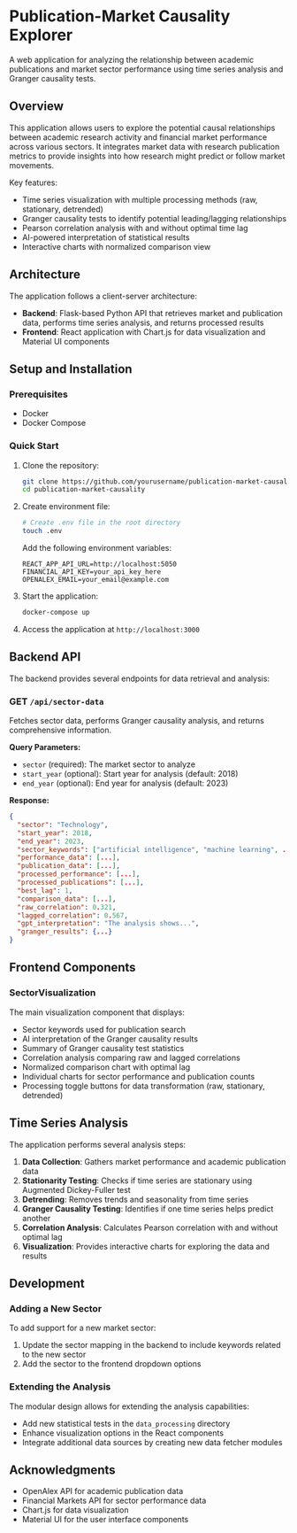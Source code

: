 # Publication-Market Causality Explorer

A web application for analyzing the relationship between academic publications and market sector performance using time series analysis and Granger causality tests.

## Overview

This application allows users to explore the potential causal relationships between academic research activity and financial market performance across various sectors. It integrates market data with research publication metrics to provide insights into how research might predict or follow market movements.

Key features:
- Time series visualization with multiple processing methods (raw, stationary, detrended)
- Granger causality tests to identify potential leading/lagging relationships
- Pearson correlation analysis with and without optimal time lag
- AI-powered interpretation of statistical results
- Interactive charts with normalized comparison view

## Architecture

The application follows a client-server architecture:

- **Backend**: Flask-based Python API that retrieves market and publication data, performs time series analysis, and returns processed results
- **Frontend**: React application with Chart.js for data visualization and Material UI components

## Setup and Installation

### Prerequisites

- Docker
- Docker Compose

### Quick Start

1. Clone the repository:
   ```bash
   git clone https://github.com/yourusername/publication-market-causality.git
   cd publication-market-causality
   ```

2. Create environment file:
   ```bash
   # Create .env file in the root directory
   touch .env
   ```

   Add the following environment variables:
   ```
   REACT_APP_API_URL=http://localhost:5050
   FINANCIAL_API_KEY=your_api_key_here
   OPENALEX_EMAIL=your_email@example.com
   ```

3. Start the application:
   ```bash
   docker-compose up
   ```

4. Access the application at `http://localhost:3000`

## Backend API

The backend provides several endpoints for data retrieval and analysis:

### GET `/api/sector-data`

Fetches sector data, performs Granger causality analysis, and returns comprehensive information.

**Query Parameters:**
- `sector` (required): The market sector to analyze
- `start_year` (optional): Start year for analysis (default: 2018)
- `end_year` (optional): End year for analysis (default: 2023)

**Response:**
```json
{
  "sector": "Technology",
  "start_year": 2018,
  "end_year": 2023,
  "sector_keywords": ["artificial intelligence", "machine learning", ...],
  "performance_data": [...],
  "publication_data": [...],
  "processed_performance": [...],
  "processed_publications": [...],
  "best_lag": 1,
  "comparison_data": [...],
  "raw_correlation": 0.321,
  "lagged_correlation": 0.567,
  "gpt_interpretation": "The analysis shows...",
  "granger_results": {...}
}
```

## Frontend Components

### SectorVisualization

The main visualization component that displays:
- Sector keywords used for publication search
- AI interpretation of the Granger causality results
- Summary of Granger causality test statistics
- Correlation analysis comparing raw and lagged correlations
- Normalized comparison chart with optimal lag
- Individual charts for sector performance and publication counts
- Processing toggle buttons for data transformation (raw, stationary, detrended)

## Time Series Analysis

The application performs several analysis steps:

1. **Data Collection**: Gathers market performance and academic publication data
2. **Stationarity Testing**: Checks if time series are stationary using Augmented Dickey-Fuller test
3. **Detrending**: Removes trends and seasonality from time series
4. **Granger Causality Testing**: Identifies if one time series helps predict another
5. **Correlation Analysis**: Calculates Pearson correlation with and without optimal lag
6. **Visualization**: Provides interactive charts for exploring the data and results

## Development

### Adding a New Sector

To add support for a new market sector:

1. Update the sector mapping in the backend to include keywords related to the new sector
2. Add the sector to the frontend dropdown options

### Extending the Analysis

The modular design allows for extending the analysis capabilities:

- Add new statistical tests in the `data_processing` directory
- Enhance visualization options in the React components
- Integrate additional data sources by creating new data fetcher modules


## Acknowledgments

- OpenAlex API for academic publication data
- Financial Markets API for sector performance data
- Chart.js for data visualization
- Material UI for the user interface components